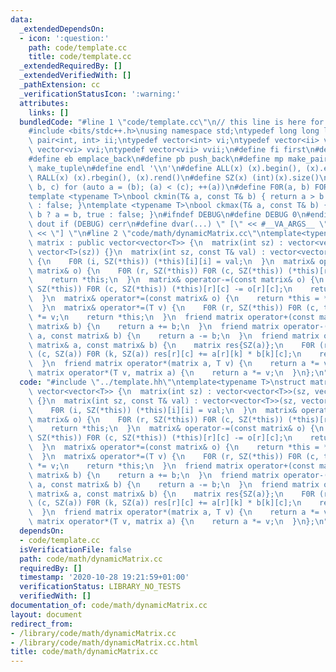 ```yaml
---
data:
  _extendedDependsOn:
  - icon: ':question:'
    path: code/template.cc
    title: code/template.cc
  _extendedRequiredBy: []
  _extendedVerifiedWith: []
  _pathExtension: cc
  _verificationStatusIcon: ':warning:'
  attributes:
    links: []
  bundledCode: "#line 1 \"code/template.cc\"\n// this line is here for a reason\n\
    #include <bits/stdc++.h>\nusing namespace std;\ntypedef long long ll;\ntypedef\
    \ pair<int, int> ii;\ntypedef vector<int> vi;\ntypedef vector<ii> vii;\ntypedef\
    \ vector<vi> vvi;\ntypedef vector<vii> vvii;\n#define fi first\n#define se second\n\
    #define eb emplace_back\n#define pb push_back\n#define mp make_pair\n#define mt\
    \ make_tuple\n#define endl '\\n'\n#define ALL(x) (x).begin(), (x).end()\n#define\
    \ RALL(x) (x).rbegin(), (x).rend()\n#define SZ(x) (int)(x).size()\n#define FOR(a,\
    \ b, c) for (auto a = (b); (a) < (c); ++(a))\n#define F0R(a, b) FOR (a, 0, (b))\n\
    template <typename T>\nbool ckmin(T& a, const T& b) { return a > b ? a = b, true\
    \ : false; }\ntemplate <typename T>\nbool ckmax(T& a, const T& b) { return a <\
    \ b ? a = b, true : false; }\n#ifndef DEBUG\n#define DEBUG 0\n#endif\n#define\
    \ dout if (DEBUG) cerr\n#define dvar(...) \" [\" << #__VA_ARGS__ \": \" << (__VA_ARGS__)\
    \ << \"] \"\n#line 2 \"code/math/dynamicMatrix.cc\"\ntemplate<typename T>\nstruct\
    \ matrix : public vector<vector<T>> {\n  matrix(int sz) : vector<vector<T>>(sz,\
    \ vector<T>(sz)) {}\n  matrix(int sz, const T& val) : vector<vector<T>>(sz, vector<T>(sz))\
    \ {\n    F0R (i, SZ(*this)) (*this)[i][i] = val;\n  }\n  matrix& operator+=(const\
    \ matrix& o) {\n    F0R (r, SZ(*this)) F0R (c, SZ(*this)) (*this)[r][c] += o[r][c];\n\
    \    return *this;\n  }\n  matrix& operator-=(const matrix& o) {\n    F0R (r,\
    \ SZ(*this)) F0R (c, SZ(*this)) (*this)[r][c] -= o[r][c];\n    return *this;\n\
    \  }\n  matrix& operator*=(const matrix& o) {\n    return *this = *this * o;\n\
    \  }\n  matrix& operator*=(T v) {\n    F0R (r, SZ(*this)) F0R (c, this->sz) (*this)[r][c]\
    \ *= v;\n    return *this;\n  }\n  friend matrix operator+(const matrix a, const\
    \ matrix& b) {\n    return a += b;\n  }\n  friend matrix operator-(const matrix\
    \ a, const matrix& b) {\n    return a -= b;\n  }\n  friend matrix operator*(const\
    \ matrix& a, const matrix& b) {\n    matrix res{SZ(a)};\n    F0R (r, SZ(a)) F0R\
    \ (c, SZ(a)) F0R (k, SZ(a)) res[r][c] += a[r][k] * b[k][c];\n    return res;\n\
    \  }\n  friend matrix operator*(matrix a, T v) {\n    return a *= v;\n  }\n  friend\
    \ matrix operator*(T v, matrix a) {\n    return a *= v;\n  }\n};\n"
  code: "#include \"../template.hh\"\ntemplate<typename T>\nstruct matrix : public\
    \ vector<vector<T>> {\n  matrix(int sz) : vector<vector<T>>(sz, vector<T>(sz))\
    \ {}\n  matrix(int sz, const T& val) : vector<vector<T>>(sz, vector<T>(sz)) {\n\
    \    F0R (i, SZ(*this)) (*this)[i][i] = val;\n  }\n  matrix& operator+=(const\
    \ matrix& o) {\n    F0R (r, SZ(*this)) F0R (c, SZ(*this)) (*this)[r][c] += o[r][c];\n\
    \    return *this;\n  }\n  matrix& operator-=(const matrix& o) {\n    F0R (r,\
    \ SZ(*this)) F0R (c, SZ(*this)) (*this)[r][c] -= o[r][c];\n    return *this;\n\
    \  }\n  matrix& operator*=(const matrix& o) {\n    return *this = *this * o;\n\
    \  }\n  matrix& operator*=(T v) {\n    F0R (r, SZ(*this)) F0R (c, this->sz) (*this)[r][c]\
    \ *= v;\n    return *this;\n  }\n  friend matrix operator+(const matrix a, const\
    \ matrix& b) {\n    return a += b;\n  }\n  friend matrix operator-(const matrix\
    \ a, const matrix& b) {\n    return a -= b;\n  }\n  friend matrix operator*(const\
    \ matrix& a, const matrix& b) {\n    matrix res{SZ(a)};\n    F0R (r, SZ(a)) F0R\
    \ (c, SZ(a)) F0R (k, SZ(a)) res[r][c] += a[r][k] * b[k][c];\n    return res;\n\
    \  }\n  friend matrix operator*(matrix a, T v) {\n    return a *= v;\n  }\n  friend\
    \ matrix operator*(T v, matrix a) {\n    return a *= v;\n  }\n};\n"
  dependsOn:
  - code/template.cc
  isVerificationFile: false
  path: code/math/dynamicMatrix.cc
  requiredBy: []
  timestamp: '2020-10-28 19:21:59+01:00'
  verificationStatus: LIBRARY_NO_TESTS
  verifiedWith: []
documentation_of: code/math/dynamicMatrix.cc
layout: document
redirect_from:
- /library/code/math/dynamicMatrix.cc
- /library/code/math/dynamicMatrix.cc.html
title: code/math/dynamicMatrix.cc
---
```

